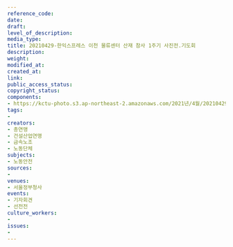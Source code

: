 ```yaml
---
reference_code: 
date: 
draft: 
level_of_description: 
media_type: 
title: 20210429-한익스프레스 이천 물류센터 산재 참사 1주기 사진전.기도회
description: 
weight: 
modified_at: 
created_at: 
link: 
public_access_status: 
copyright_status: 
components:
- https://kctu-photo.s3.ap-northeast-2.amazonaws.com/2021년/4월/20210429-한익스프레스+이천+물류센터+산재+참사+1주기+사진전.기도회/_1DX0312.jpg
tags:
- 
creators:
- 총연맹
- 건설산업연맹
- 금속노조
- 노동단체
subjects:
- 노동안전
sources:
- 
venues:
- 서울정부청사
events:
- 기자회견
- 선전전
culture_workers:
- 
issues:
- 
---
```

